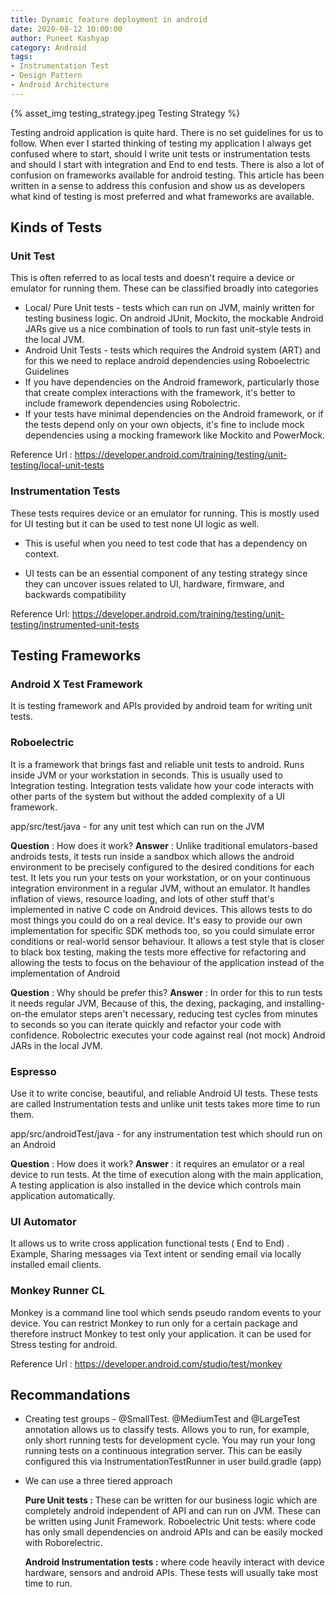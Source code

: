 ```yaml
---
title: Dynamic feature deployment in android
date: 2020-08-12 10:00:00
author: Puneet Kashyap
category: Android
tags: 
- Instrumentation Test
- Design Pattern
- Android Architecture
---
```


{% asset_img testing_strategy.jpeg Testing Strategy %}

Testing android application is quite hard. There is no set guidelines for us to follow. When ever I started thinking of testing my application I always get confused where to start, should I write unit tests or instrumentation tests and should I start with integration and End to end tests. There is also a lot of confusion on frameworks available for android testing.
This article has been written in a sense to address this confusion and show us as developers what kind of testing is most preferred and what frameworks are available.


## Kinds of Tests 
### Unit Test 
This is often referred to as local tests and  doesn't require a device or emulator for running them. These can be classified broadly into categories
  * Local/ Pure Unit tests - tests which can run on JVM, mainly written for testing business logic. On android JUnit, Mockito, the mockable Android JARs give us a nice combination of tools to run fast unit-style tests in the local JVM.
  * Android  Unit Tests -  tests which  requires the Android system (ART) and for this we need to replace android dependencies using Roboelectric
Guidelines
  * If you have dependencies on the Android framework, particularly those that create complex interactions with the framework, it's better to include framework dependencies using Robolectric.
  * If your tests have minimal dependencies on the Android framework, or if the tests depend only on your own objects, it's fine to include mock dependencies using a mocking framework like Mockito and PowerMock.

Reference Url : https://developer.android.com/training/testing/unit-testing/local-unit-tests

### Instrumentation Tests 
These tests requires device or an emulator for running. This is mostly used for UI testing but it can be used to test none UI logic as well.

  * This is useful when you need to test code that has a dependency on context. 

  * UI tests can be an essential component of any testing strategy since they can uncover issues related to UI, hardware, firmware, and backwards compatibility

Reference Url: https://developer.android.com/training/testing/unit-testing/instrumented-unit-tests

## Testing Frameworks
 ### Android X Test Framework
 It is testing framework and APIs provided  by android team for writing unit tests.
 
### Roboelectric 
It is a framework that brings fast and reliable unit tests to android. Runs inside JVM or your workstation in seconds. This is usually used to Integration testing. Integration tests validate how your code interacts with other parts of the system but without the added complexity of a UI framework.

app/src/test/java - for any unit test which can run on the JVM

**Question** : How does it work?
**Answer** : Unlike traditional emulators-based androids tests, it tests run inside a sandbox which allows the android environment to be precisely configured to the desired conditions for each test. It lets you run your tests on your workstation, or on your continuous integration environment in a regular JVM, without an emulator. It handles inflation of views, resource loading, and lots of other stuff that's implemented in native C code on Android devices. This allows tests to do most things you could do on a real device. It's easy to provide  our own implementation for specific SDK methods too, so you could simulate error conditions or real-world sensor behaviour. It allows a test style that is closer to black box testing, making the tests more effective for refactoring and allowing the tests to focus on the behaviour of the application instead of the implementation of Android

**Question** : Why should be prefer this?
**Answer** : In order for this to run tests it needs regular JVM,  Because of this, the dexing, packaging, and installing-on-the emulator steps aren't necessary, reducing test cycles from minutes to seconds so you can iterate quickly and refactor your code with confidence. Robolectric executes your code against real (not mock) Android JARs in the local JVM.

### Espresso 
 Use it to write concise, beautiful, and reliable Android UI tests. These tests are called Instrumentation tests and unlike unit tests takes more time to run them.

app/src/androidTest/java - for any instrumentation test which should run on an Android

**Question** : How does it work?
**Answer** : it requires an emulator or a real device to run tests. At the time of execution along with the main application, A testing application is also installed in the device which controls main application automatically.

### UI Automator 
It allows us to write cross application functional tests ( End to End) . Example, Sharing messages via Text intent or sending email via locally installed email clients.

### Monkey Runner CL
 Monkey is a command line tool which sends pseudo random events to your device. You can restrict Monkey to run only for a certain package and therefore instruct Monkey to test only your application. it can be used for Stress testing for android.

Reference Url : https://developer.android.com/studio/test/monkey			

## Recommandations
  * Creating test groups - @SmallTest. @MediumTest and @LargeTest annotation allows us to classify tests. Allows you to run, for example, only short running tests for development cycle. You may run your long running tests on a continuous integration server.
    This can be easily configured this via InstrumentationTestRunner in user build.gradle	(app)

  * We can use a three tiered approach

    **Pure Unit tests :**   These can be written for our business logic which are completely android independent of API and can run on JVM. These can be written using Junit Framework. Roboelectric Unit tests: where code has only small dependencies on android APIs and can be easily mocked with Roborelectric.
    
    **Android Instrumentation tests :** where code heavily interact with device hardware, sensors and android APIs. These tests will usually take most time to run.




